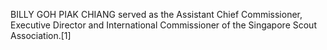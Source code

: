 BILLY GOH PIAK CHIANG served as the Assistant Chief Commissioner, Executive Director and International Commissioner of the Singapore Scout Association.[1]
